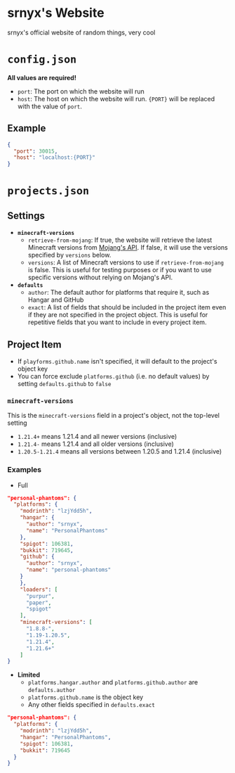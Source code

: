 # srnyx's Website

srnyx's official website of random things, very cool

# `config.json`

**All values are required!**

- `port`: The port on which the website will run
- `host`: The host on which the website will run. `{PORT}` will be replaced with the value of `port`.

## Example

```json
{
  "port": 30015,
  "host": "localhost:{PORT}"
}
```

# `projects.json`

## Settings

- **`minecraft-versions`**
  - `retrieve-from-mojang`: If true, the website will retrieve the latest Minecraft versions from [Mojang's API](https://launchermeta.mojang.com/mc/game/version_manifest.json). If false, it will use the versions specified by `versions` below.
  - `versions`: A list of Minecraft versions to use if `retrieve-from-mojang` is false. This is useful for testing purposes or if you want to use specific versions without relying on Mojang's API.
- **`defaults`**
  - `author`: The default author for platforms that require it, such as Hangar and GitHub
  - `exact`: A list of fields that should be included in the project item even if they are not specified in the project object. This is useful for repetitive fields that you want to include in every project item.

## Project Item

- If `playforms.github.name` isn't specified, it will default to the project's object key
- You can force exclude `platforms.github` (i.e. no default values) by setting `defaults.github` to `false`

### `minecraft-versions`
This is the `minecraft-versions` field in a project's object, not the top-level setting
- `1.21.4+` means 1.21.4 and all newer versions (inclusive)
- `1.21.4-` means 1.21.4 and all older versions (inclusive)
- `1.20.5-1.21.4` means all versions between 1.20.5 and 1.21.4 (inclusive)

### Examples
- Full
```json
"personal-phantoms": {
  "platforms": {
    "modrinth": "lzjYdd5h",
    "hangar": {
      "author": "srnyx",
      "name": "PersonalPhantoms"
    },
    "spigot": 106381,
    "bukkit": 719645,
    "github": {
      "author": "srnyx",
      "name": "personal-phantoms"
    }
    },
    "loaders": [
      "purpur",
      "paper",
      "spigot"
    ],
    "minecraft-versions": [
      "1.8.8-",
      "1.19-1.20.5",
      "1.21.4",
      "1.21.6+"
    ]
}
```
- **Limited**
  - `platforms.hangar.author` and `platforms.github.author` are `defaults.author`
  - `platforms.github.name` is the object key
  - Any other fields specified in `defaults.exact`
```json
"personal-phantoms": {
  "platforms": {
    "modrinth": "lzjYdd5h",
    "hangar": "PersonalPhantoms",
    "spigot": 106381,
    "bukkit": 719645
  }
}
```
